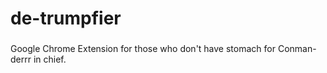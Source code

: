 # de-trumpfier
### 
Google Chrome Extension for those who don't have stomach for Conman-derrr in chief. 
